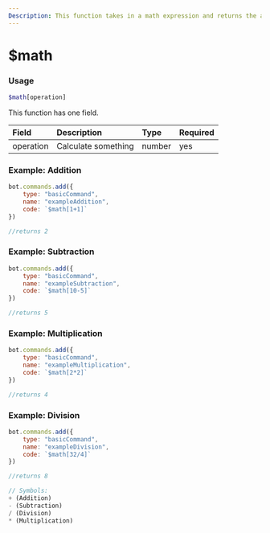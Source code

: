 ```yaml
---
Description: This function takes in a math expression and returns the answer.
---
```


# $math
### Usage
```php
$math[operation]
```

This function has one field.

| Field | Description | Type | Required |
| :--- | :--- | :--- | :--- |
| operation | Calculate something | number | yes |

### Example: Addition
```javascript
bot.commands.add({
    type: "basicCommand",
    name: "exampleAddition",
    code: `$math[1+1]`
})
```
```javascript
//returns 2
```

### Example: Subtraction
```javascript
bot.commands.add({
    type: "basicCommand",
    name: "exampleSubtraction",
    code: `$math[10-5]`
})
```
```javascript
//returns 5
```

### Example: Multiplication
```javascript
bot.commands.add({
    type: "basicCommand",
    name: "exampleMultiplication",
    code: `$math[2*2]`
})
```
```javascript
//returns 4
```

### Example: Division
```javascript
bot.commands.add({
    type: "basicCommand",
    name: "exampleDivision",
    code: `$math[32/4]`
})
```
```javascript
//returns 8
```

```javascript
// Symbols:
+ (Addition)
- (Subtraction)
/ (Division)
* (Multiplication)
```
